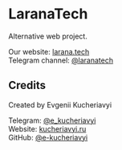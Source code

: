 # LaranaTech

Alternative web project.

Our website: [larana.tech](https://larana.tech)  
Telegram channel: [@laranatech](https://t.me/laranatech)

## Credits

Created by Evgenii Kucheriavyi

Telegram: [@e_kucheriavyi](https://t.me/e_kucheriavyi)  
Website: [kucheriavyi.ru](https://kucheriavyi.ru)  
GitHub: [@e-kucheriavyi](https://github.com/e-kucheriavyi)

